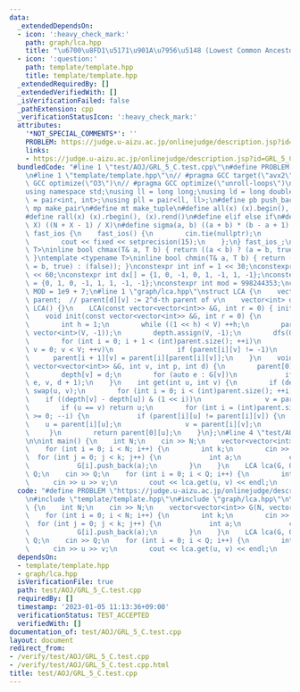 ```yaml
---
data:
  _extendedDependsOn:
  - icon: ':heavy_check_mark:'
    path: graph/lca.hpp
    title: "\u6700\u8FD1\u5171\u901A\u7956\u5148 (Lowest Common Ancestor)"
  - icon: ':question:'
    path: template/template.hpp
    title: template/template.hpp
  _extendedRequiredBy: []
  _extendedVerifiedWith: []
  _isVerificationFailed: false
  _pathExtension: cpp
  _verificationStatusIcon: ':heavy_check_mark:'
  attributes:
    '*NOT_SPECIAL_COMMENTS*': ''
    PROBLEM: https://judge.u-aizu.ac.jp/onlinejudge/description.jsp?id=GRL_5_C
    links:
    - https://judge.u-aizu.ac.jp/onlinejudge/description.jsp?id=GRL_5_C
  bundledCode: "#line 1 \"test/AOJ/GRL_5_C.test.cpp\"\n#define PROBLEM \"https://judge.u-aizu.ac.jp/onlinejudge/description.jsp?id=GRL_5_C\"\
    \n#line 1 \"template/template.hpp\"\n// #pragma GCC target(\"avx2\")\n// #pragma\
    \ GCC optimize(\"O3\")\n// #pragma GCC optimize(\"unroll-loops\")\n#include <bits/stdc++.h>\n\
    using namespace std;\nusing ll = long long;\nusing ld = long double;\nusing pii\
    \ = pair<int, int>;\nusing pll = pair<ll, ll>;\n#define pb push_back\n#define\
    \ mp make_pair\n#define mt make_tuple\n#define all(x) (x).begin(), (x).end()\n\
    #define rall(x) (x).rbegin(), (x).rend()\n#define elif else if\n#define updiv(N,\
    \ X) ((N + X - 1) / X)\n#define sigma(a, b) ((a + b) * (b - a + 1) / 2)\nstruct\
    \ fast_ios {\n    fast_ios() {\n        cin.tie(nullptr);\n        ios::sync_with_stdio(false);\n\
    \        cout << fixed << setprecision(15);\n    };\n} fast_ios_;\ntemplate <typename\
    \ T>\ninline bool chmax(T& a, T b) { return ((a < b) ? (a = b, true) : (false));\
    \ }\ntemplate <typename T>\ninline bool chmin(T& a, T b) { return ((a > b) ? (a\
    \ = b, true) : (false)); }\nconstexpr int inf = 1 << 30;\nconstexpr ll INF = 1LL\
    \ << 60;\nconstexpr int dx[] = {1, 0, -1, 0, 1, -1, 1, -1};\nconstexpr int dy[]\
    \ = {0, 1, 0, -1, 1, 1, -1, -1};\nconstexpr int mod = 998244353;\nconstexpr int\
    \ MOD = 1e9 + 7;\n#line 1 \"graph/lca.hpp\"\nstruct LCA {\n    vector<vector<int>>\
    \ parent;  // parent[d][v] := 2^d-th parent of v\n    vector<int> depth;\n   \
    \ LCA() {}\n    LCA(const vector<vector<int>> &G, int r = 0) { init(G, r); }\n\
    \    void init(const vector<vector<int>> &G, int r = 0) {\n        int V = (int)G.size();\n\
    \        int h = 1;\n        while ((1 << h) < V) ++h;\n        parent.assign(h,\
    \ vector<int>(V, -1));\n        depth.assign(V, -1);\n        dfs(G, r, -1, 0);\n\
    \        for (int i = 0; i + 1 < (int)parent.size(); ++i)\n            for (int\
    \ v = 0; v < V; ++v)\n                if (parent[i][v] != -1)\n              \
    \      parent[i + 1][v] = parent[i][parent[i][v]];\n    }\n    void dfs(const\
    \ vector<vector<int>> &G, int v, int p, int d) {\n        parent[0][v] = p;\n\
    \        depth[v] = d;\n        for (auto e : G[v])\n            if (e != p) dfs(G,\
    \ e, v, d + 1);\n    }\n    int get(int u, int v) {\n        if (depth[u] > depth[v])\
    \ swap(u, v);\n        for (int i = 0; i < (int)parent.size(); ++i)\n        \
    \    if ((depth[v] - depth[u]) & (1 << i))\n                v = parent[i][v];\n\
    \        if (u == v) return u;\n        for (int i = (int)parent.size() - 1; i\
    \ >= 0; --i) {\n            if (parent[i][u] != parent[i][v]) {\n            \
    \    u = parent[i][u];\n                v = parent[i][v];\n            }\n   \
    \     }\n        return parent[0][u];\n    }\n};\n#line 4 \"test/AOJ/GRL_5_C.test.cpp\"\
    \n\nint main() {\n    int N;\n    cin >> N;\n    vector<vector<int>> G(N, vector<int>(0));\n\
    \    for (int i = 0; i < N; i++) {\n        int k;\n        cin >> k;\n      \
    \  for (int j = 0; j < k; j++) {\n            int a;\n            cin >> a;\n\
    \            G[i].push_back(a);\n        }\n    }\n    LCA lca(G, 0);\n    int\
    \ Q;\n    cin >> Q;\n    for (int i = 0; i < Q; i++) {\n        int u, v;\n  \
    \      cin >> u >> v;\n        cout << lca.get(u, v) << endl;\n    }\n}\n"
  code: "#define PROBLEM \"https://judge.u-aizu.ac.jp/onlinejudge/description.jsp?id=GRL_5_C\"\
    \n#include \"template/template.hpp\"\n#include \"graph/lca.hpp\"\n\nint main()\
    \ {\n    int N;\n    cin >> N;\n    vector<vector<int>> G(N, vector<int>(0));\n\
    \    for (int i = 0; i < N; i++) {\n        int k;\n        cin >> k;\n      \
    \  for (int j = 0; j < k; j++) {\n            int a;\n            cin >> a;\n\
    \            G[i].push_back(a);\n        }\n    }\n    LCA lca(G, 0);\n    int\
    \ Q;\n    cin >> Q;\n    for (int i = 0; i < Q; i++) {\n        int u, v;\n  \
    \      cin >> u >> v;\n        cout << lca.get(u, v) << endl;\n    }\n}"
  dependsOn:
  - template/template.hpp
  - graph/lca.hpp
  isVerificationFile: true
  path: test/AOJ/GRL_5_C.test.cpp
  requiredBy: []
  timestamp: '2023-01-05 11:13:36+09:00'
  verificationStatus: TEST_ACCEPTED
  verifiedWith: []
documentation_of: test/AOJ/GRL_5_C.test.cpp
layout: document
redirect_from:
- /verify/test/AOJ/GRL_5_C.test.cpp
- /verify/test/AOJ/GRL_5_C.test.cpp.html
title: test/AOJ/GRL_5_C.test.cpp
---
```

